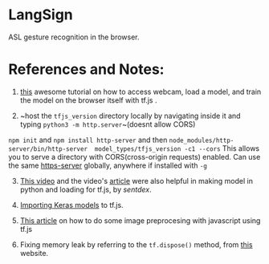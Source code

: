 # LangSign
ASL gesture recognition in the browser.




# References and Notes:
1. [this](https://codelabs.developers.google.com/codelabs/tensorflowjs-teachablemachine-codelab/index.html#0) awesome tutorial on how to access webcam, load a model, and train the model on the browser itself with tf.js .

2. ~host the `tfjs_version` directory locally by navigating inside it and typing `python3 -m http.server`~(doesnt allow CORS)

`npm init` and `npm install http-server` and then `node_modules/http-server/bin/http-server  model_types/tfjs_version -c1 --cors`
This allows you to serve a directory with CORS(cross-origin requests) enabled.
Can use the same [https-server](https://www.npmjs.com/package/http-server) globally, anywhere if installed with `-g`


3. [This video](https://www.youtube.com/watch?v=Szjt8E7EKQc) and the video's [article](https://pythonprogramming.net/loading-keras-model-tensorflowjs-tutorial/) were also helpful in making model in python and loading for tf.js, by _sentdex_.

4. [Importing Keras models](https://www.tensorflow.org/js/tutorials/conversion/import_keras) to tf.js.

5. [This article](https://thekevinscott.com/image-classification-with-javascript/) on how to do some image preprocesing with javascript using tf.js

6. Fixing memory leak by referring to the `tf.dispose()` method, from [this](https://www.tensorflow.org/js/guide/tensors_operations) website.
